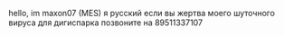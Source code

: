hello, im maxon07 (MES)
я русский
если вы жертва моего шуточного вируса для дигиспарка позвоните на 89511337107

<!---
Maxon07TEH/Maxon07TEH is a ✨ special ✨ repository because its `README.md` (this file) appears on your GitHub profile.
You can click the Preview link to take a look at your changes.
--->
